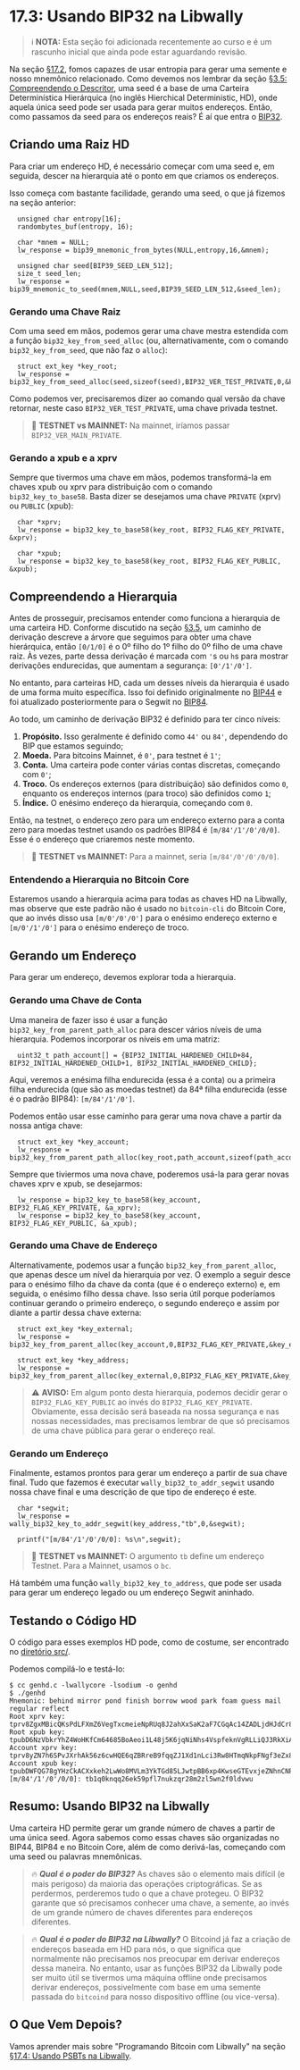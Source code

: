 # 17.3: Usando BIP32 na Libwally

> :information_source: **NOTA:** Esta seção foi adicionada recentemente ao curso e é um rascunho inicial que ainda pode estar aguardando revisão.

Na seção [§17.2](17_2_Using_BIP39_in_Libwally.md), fomos capazes de usar entropia para gerar uma semente e nosso mnemônico relacionado. Como devemos nos lembrar da seção [§3.5: Compreendendo o Descritor](03_5_Understanding_the_Descriptor.md), uma seed é a base de uma Carteira Determinística Hierárquica (no inglês Hierchical Deterministic, HD), onde aquela única seed pode ser usada para gerar muitos endereços. Então, como passamos da seed para os endereços reais? É aí que entra o [BIP32](https://en.bitcoin.it/wiki/BIP_0032).

## Criando uma Raiz HD

Para criar um endereço HD, é necessário começar com uma seed e, em seguida, descer na hierarquia até o ponto em que criamos os endereços.

Isso começa com bastante facilidade, gerando uma seed, o que já fizemos na seção anterior:
```
  unsigned char entropy[16];  
  randombytes_buf(entropy, 16);

  char *mnem = NULL;
  lw_response = bip39_mnemonic_from_bytes(NULL,entropy,16,&mnem);
  
  unsigned char seed[BIP39_SEED_LEN_512];
  size_t seed_len;  
  lw_response = bip39_mnemonic_to_seed(mnem,NULL,seed,BIP39_SEED_LEN_512,&seed_len);
```
### Gerando uma Chave Raiz

Com uma seed em mãos, podemos gerar uma chave mestra estendida com a função `bip32_key_from_seed_alloc` (ou, alternativamente, com o comando `bip32_key_from_seed`, que não faz o `alloc`):
```
  struct ext_key *key_root;  
  lw_response = bip32_key_from_seed_alloc(seed,sizeof(seed),BIP32_VER_TEST_PRIVATE,0,&key_root);
```
Como podemos ver, precisaremos dizer ao comando qual versão da chave retornar, neste caso `BIP32_VER_TEST_PRIVATE`, uma chave privada testnet.

> :link: **TESTNET vs MAINNET:** Na mainnet, iríamos passar `BIP32_VER_MAIN_PRIVATE`.

### Gerando a xpub e a xprv

Sempre que tivermos uma chave em mãos, podemos transformá-la em chaves xpub ou xprv para distribuição com o comando `bip32_key_to_base58`. Basta dizer se desejamos uma chave `PRIVATE` (xprv) ou `PUBLIC` (xpub):
```
  char *xprv;
  lw_response = bip32_key_to_base58(key_root, BIP32_FLAG_KEY_PRIVATE, &xprv);

  char *xpub;  
  lw_response = bip32_key_to_base58(key_root, BIP32_FLAG_KEY_PUBLIC, &xpub);
```

## Compreendendo a Hierarquia

Antes de prosseguir, precisamos entender como funciona a hierarquia de uma carteira HD. Conforme discutido na seção [§3.5](03_5_Understanding_the_Descriptor.md), um caminho de derivação descreve a árvore que seguimos para obter uma chave hierárquica, então `[0/1/0]` é o 0º filho do 1º filho do 0º filho de uma chave raiz. Às vezes, parte dessa derivação é marcada com `'`s ou `h`s para mostrar derivações endurecidas, que aumentam a segurança: `[0'/1'/0']`.

No entanto, para carteiras HD, cada um desses níveis da hierarquia é usado de uma forma muito específica. Isso foi definido originalmente no [BIP44](https://github.com/bitcoin/bips/blob/master/bip-0044.mediawiki) e foi atualizado posteriormente para o Segwit no [BIP84](https://github.com/bitcoin/bips/blob/master/bip-0084.mediawiki).

Ao todo, um caminho de derivação BIP32 é definido para ter cinco níveis:

1. **Propósito.** Isso geralmente é definido como `44'` ou `84'`, dependendo do BIP que estamos seguindo;
2. **Moeda.** Para bitcoins Mainnet, é `0'`, para testnet é `1'`;
3. **Conta.** Uma carteira pode conter várias contas discretas, começando com `0'`;
4. **Troco.** Os endereços externos (para distribuição) são definidos como `0`, enquanto os endereços internos (para troco) são definidos como `1`;
5. **Índice.** O enésimo endereço da hierarquia, começando com `0`.

Então, na testnet, o endereço zero para um endereço externo para a conta zero para moedas testnet usando os padrões BIP84 é `[m/84'/1'/0'/0/0]`. Esse é o endereço que criaremos neste momento.

> :link: **TESTNET vs MAINNET:** Para a mainnet, seria `[m/84'/0'/0'/0/0]`.

### Entendendo a Hierarquia no Bitcoin Core

Estaremos usando a hierarquia acima para todas as chaves HD na Libwally, mas observe que este padrão não é usado no `bitcoin-cli` do Bitcoin Core, que ao invés disso usa `[m/0'/0'/0']` para o enésimo endereço externo e `[m/0'/1'/0']` para o enésimo endereço de troco.

## Gerando um Endereço

Para gerar um endereço, devemos explorar toda a hierarquia.

### Gerando uma Chave de Conta

Uma maneira de fazer isso é usar a função `bip32_key_from_parent_path_alloc` para descer vários níveis de uma hierarquia. Podemos incorporar os níveis em uma matriz:
```
  uint32_t path_account[] = {BIP32_INITIAL_HARDENED_CHILD+84, BIP32_INITIAL_HARDENED_CHILD+1, BIP32_INITIAL_HARDENED_CHILD};
```
Aqui, veremos a enésima filha endurecida (essa é a conta) ou a primeira filha endurecida (que são as moedas testnet) da 84ª filha endurecida (esse é o padrão BIP84): `[m/84'/1'/0']`.

Podemos então usar esse caminho para gerar uma nova chave a partir da nossa antiga chave:
```
  struct ext_key *key_account;
  lw_response = bip32_key_from_parent_path_alloc(key_root,path_account,sizeof(path_account),BIP32_FLAG_KEY_PRIVATE,&key_account);
```
Sempre que tiviermos uma nova chave, poderemos usá-la para gerar novas chaves xprv e xpub, se desejarmos:
```
  lw_response = bip32_key_to_base58(key_account, BIP32_FLAG_KEY_PRIVATE, &a_xprv);
  lw_response = bip32_key_to_base58(key_account, BIP32_FLAG_KEY_PUBLIC, &a_xpub);
```

### Gerando uma Chave de Endereço

Alternativamente, podemos usar a função `bip32_key_from_parent_alloc`, que apenas desce um nível da hierarquia por vez. O exemplo a seguir desce para o enésimo filho da chave da conta (que é o endereço externo) e, em seguida, o enésimo filho dessa chave. Isso seria útil porque poderíamos continuar gerando o primeiro endereço, o segundo endereço e assim por diante a partir dessa chave externa:
```
  struct ext_key *key_external;  
  lw_response = bip32_key_from_parent_alloc(key_account,0,BIP32_FLAG_KEY_PRIVATE,&key_external);

  struct ext_key *key_address;  
  lw_response = bip32_key_from_parent_alloc(key_external,0,BIP32_FLAG_KEY_PRIVATE,&key_address);
```
> :warning: **AVISO:** Em algum ponto desta hierarquia, podemos decidir gerar o `BIP32_FLAG_KEY_PUBLIC` ao invés do `BIP32_FLAG_KEY_PRIVATE`. Obviamente, essa decisão será baseada na nossa segurança e nas nossas necessidades, mas precisamos lembrar de que só precisamos de uma chave pública para gerar o endereço real.

### Gerando um Endereço

Finalmente, estamos prontos para gerar um endereço a partir de sua chave final. Tudo que fazemos é executar `wally_bip32_to_addr_segwit` usando nossa chave final e uma descrição de que tipo de endereço é este.
```
  char *segwit;
  lw_response = wally_bip32_key_to_addr_segwit(key_address,"tb",0,&segwit);

  printf("[m/84'/1'/0'/0/0]: %s\n",segwit);
```  

> :link: **TESTNET vs MAINNET:** O argumento `tb` define um endereço Testnet. Para a Mainnet, usamos o `bc`.

Há também uma função `wally_bip32_key_to_address`, que pode ser usada para gerar um endereço legado ou um endereço Segwit aninhado.

## Testando o Código HD

O código para esses exemplos HD pode, como de costume, ser encontrado no [diretório src/](../src/17_3_genhd.c).

Podemos compilá-lo e testá-lo:
```
$ cc genhd.c -lwallycore -lsodium -o genhd
$ ./genhd
Mnemonic: behind mirror pond finish borrow wood park foam guess mail regular reflect
Root xprv key: tprv8ZgxMBicQKsPdLFXmZ6VegTxcmeieNpRUq8J2ahXxSaK2aF7CGqAc14ZADLjdHJdCr8oR2Zng9YH1x1A7EBaajQLVGNtxc4YpFejdE3wyj8
Root xpub key: tpubD6NzVbkrYhZ4WoHKfCm64685BoAeoi1L48j5K6jqNiNhs4VspfeknVgRLLiQJ3RkXiA9VxguUjmEwobtmrXNbhXsPHfm9W5HJR9DKRGaGJ2
Account xprv key: tprv8yZN7h6SPvJXrhAk56z6cwHQE6qZBRreB9fqqZJ1Xd1nLci3Rw8HTmqNkpFNgf3eZx8hYzhFWafUhHSt3HgF13aHvCE6kveS7gZAyfQwMDi
Account xpub key: tpubDWFQG78gYHzCkACXxkeh2LwWo8MVLm3YkTGd85LJwtpBB6xp4KwseGTEvxjeZNhnCNPdfZqRcgcZZAka4tD3xGS2J53WKHPMRhG357VKsqT
[m/84'/1'/0'/0/0]: tb1q0knqq26ek59pfl7nukzqr28m2zl5wn2f0ldvwu
```

## Resumo: Usando BIP32 na Libwally

Uma carteira HD permite gerar um grande número de chaves a partir de uma única seed. Agora sabemos como essas chaves são organizadas no BIP44, BIP84 e no Bitcoin Core, além de como derivá-las, começando com uma seed ou palavras mnemônicas.

> :fire: ***Qual é o poder do BIP32?*** As chaves são o elemento mais difícil (e mais perigoso) da maioria das operações criptográficas. Se as perdermos, perderemos tudo o que a chave protegeu. O BIP32 garante que só precisamos conhecer uma chave, a semente, ao invés de um grande número de chaves diferentes para endereços diferentes.

> :fire: ***Qual é o poder do BIP32 na Libwally?*** O Bitcoind já faz a criação de endereços baseada em HD para nós, o que significa que normalmente não precisamos nos preocupar em derivar endereços dessa maneira. No entanto, usar as funções BIP32 da Libwally pode ser muito útil se tivermos uma máquina offline onde precisamos derivar endereços, possivelmente com base em uma semente passada do `bitcoind` para nosso dispositivo offline (ou vice-versa).

## O Que Vem Depois?

Vamos aprender mais sobre "Programando Bitcoin com Libwally" na seção [§17.4: Usando PSBTs na Libwally](17_4_Using_PSBTs_in_Libwally.md).